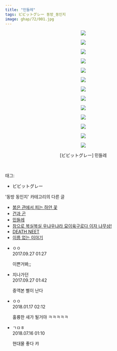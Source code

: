 ```yaml
---
title: "민들레"
tags: ビビットグレー 동방_동인지
image: ghap/72/001.jpg
---
```

<div class="article">
<p style="text-align: center; clear: none; float: none;"><img src="{{ site.nasurl }}/ghap/72/001.jpg"/></p>
<p style="text-align: center; clear: none; float: none;"><img src="{{ site.nasurl }}/ghap/72/002.jpg"/></p>
<p style="text-align: center; clear: none; float: none;"><img src="{{ site.nasurl }}/ghap/72/003.jpg"/></p>
<p style="text-align: center; clear: none; float: none;"><img src="{{ site.nasurl }}/ghap/72/004.jpg"/></p>
<p style="text-align: center; clear: none; float: none;"><img src="{{ site.nasurl }}/ghap/72/005.jpg"/></p>
<p style="text-align: center; clear: none; float: none;"><img src="{{ site.nasurl }}/ghap/72/006.jpg"/></p>
<p style="text-align: center; clear: none; float: none;"><img src="{{ site.nasurl }}/ghap/72/007.jpg"/></p>
<p style="text-align: center; clear: none; float: none;"><img src="{{ site.nasurl }}/ghap/72/008.jpg"/></p>
<p style="text-align: center; clear: none; float: none;"><img src="{{ site.nasurl }}/ghap/72/009.jpg"/></p>
<p style="text-align: center; clear: none; float: none;"><img src="{{ site.nasurl }}/ghap/72/010.jpg"/></p>
<p style="text-align: center; clear: none; float: none;"><img src="{{ site.nasurl }}/ghap/72/011.jpg"/></p>
<p style="text-align: center; clear: none; float: none;"><img src="{{ site.nasurl }}/ghap/72/012.jpg"/></p>
<p style="text-align: center; clear: none; float: none;"><img src="{{ site.nasurl }}/ghap/72/013.jpg"/></p>
<p style="text-align: center; clear: none; float: none;">[ビビットグレー] 민들레</p>
<p><br/></p>
</div><div class="tagTrail">
<p>태그: </p>
<ul>
<li>ビビットグレー</li>
</ul>
</div><div class="another">
<p>'동방 동인지' 카테고리의 다른 글</p>
<ul>
<li><a href="/2016-06-16-ghap_74">붉은 관에서 피는 하얀 꽃</a></li>
<li><a href="/2016-06-16-ghap_73">건과 곤</a></li>
<li><a href="/2016-06-16-ghap_72">민들레</a></li>
<li><a href="/2016-06-16-ghap_71">참으로 복실복실 우냐우냐라 묘이육구로다 이자 냐무삼!</a></li>
<li><a href="/2016-06-16-ghap_70">DEATH NEET</a></li>
<li><a href="/2016-06-16-ghap_69">이름 없는 이야기</a></li>
</ul>
</div><div class="cb_module cb_fluid">
<div class="cb_wrt cb_profile">
<div class="comment">
<ul>
<li class="cb_thumb_off" id="comment15091285">
<div class="cb_comment_area">
<div class="cb_info_area">
<div class="cb_section">
<span class="cb_nick_name">ㅇㅇ</span>
</div>
<div class="cb_section">
<span class="cb_date">2017.09.27 01:27 </span>
</div>
</div>
<div class="cb_dsc_comment">
<p class="cb_dsc">
											이쁜거봐;;
										</p>
</div>
</div></li>
<li class="cb_thumb_off" id="comment15091296">
<div class="cb_comment_area">
<div class="cb_info_area">
<div class="cb_section">
<span class="cb_nick_name">지나가던</span>
</div>
<div class="cb_section">
<span class="cb_date">2017.09.27 01:42 </span>
</div>
</div>
<div class="cb_dsc_comment">
<p class="cb_dsc">
											중역본 삘이 난다
										</p>
</div>
</div></li>
<li class="cb_thumb_off" id="comment15176040">
<div class="cb_comment_area">
<div class="cb_info_area">
<div class="cb_section">
<span class="cb_nick_name">ㅇㅇ</span>
</div>
<div class="cb_section">
<span class="cb_date">2018.01.17 02:12 </span>
</div>
</div>
<div class="cb_dsc_comment">
<p class="cb_dsc">
											훌륭한 새가 될거야 ㅋㅋㅋㅋㅋ
										</p>
</div>
</div></li>
<li class="cb_thumb_off" id="comment15287488">
<div class="cb_comment_area">
<div class="cb_info_area">
<div class="cb_section">
<span class="cb_nick_name">ㄱㅁㅎ</span>
</div>
<div class="cb_section">
<span class="cb_date">2018.07.16 01:10 </span>
</div>
</div>
<div class="cb_dsc_comment">
<p class="cb_dsc">
											현대물 좋다 캬
										</p>
</div>
</div></li>
</ul>
</div>
</div><!-- commentList close -->
</div>